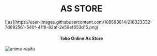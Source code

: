 
<h1 align="center">
  <br>
  
  <br>
  AS STORE
  <br>
</h1>
![as](https://user-images.githubusercontent.com/108568814/216323332-7d692561-540f-41f8-82af-2e59ef653d15.png)
<h4 align="center">Toko Online As Store</h4>




![anime-waifu](https://user-images.githubusercontent.com/108568814/216322427-ddfa135b-af80-4525-b5b3-fada91e29e88.gif)
